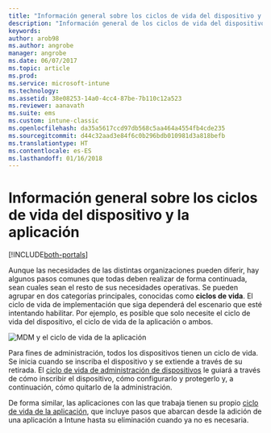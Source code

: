 ```yaml
---
title: "Información general sobre los ciclos de vida del dispositivo y la aplicación"
description: "Información general de los ciclos de vida del dispositivo y la aplicación con Intune."
keywords: 
author: arob98
ms.author: angrobe
manager: angrobe
ms.date: 06/07/2017
ms.topic: article
ms.prod: 
ms.service: microsoft-intune
ms.technology: 
ms.assetid: 38e08253-14a0-4cc4-87be-7b110c12a523
ms.reviewer: aanavath
ms.suite: ems
ms.custom: intune-classic
ms.openlocfilehash: da35a5617ccd97db568c5aa464a4554fb4cde235
ms.sourcegitcommit: d44c32aad3e84f6c0b296bdb010981d3a818befb
ms.translationtype: HT
ms.contentlocale: es-ES
ms.lasthandoff: 01/16/2018
---
```

# <a name="overview-of-device-and-app-lifecycles"></a>Información general sobre los ciclos de vida del dispositivo y la aplicación

[!INCLUDE[both-portals](./includes/note-for-both-portals.md)]

Aunque las necesidades de las distintas organizaciones pueden diferir, hay algunos pasos comunes que todas deben realizar de forma continuada, sean cuales sean el resto de sus necesidades operativas. Se pueden agrupar en dos categorías principales, conocidas como **ciclos de vida**. El ciclo de vida de implementación que siga dependerá del escenario que esté intentando habilitar. Por ejemplo, es posible que solo necesite el ciclo de vida del dispositivo, el ciclo de vida de la aplicación o ambos.

![MDM y el ciclo de vida de la aplicación](./media/device-app-lifecycle.png "ciclos de vida del dispositivo móvil y la aplicación")

Para fines de administración, todos los dispositivos tienen un ciclo de vida. Se inicia cuando se inscriba el dispositivo y se extiende a través de su retirada. El [ciclo de vida de administración de dispositivos](device-lifecycle.md) le guiará a través de cómo inscribir el dispositivo, cómo configurarlo y protegerlo y, a continuación, cómo quitarlo de la administración.

De forma similar, las aplicaciones con las que trabaja tienen su propio [ciclo de vida de la aplicación](app-lifecycle.md), que incluye pasos que abarcan desde la adición de una aplicación a Intune hasta su eliminación cuando ya no es necesaria.
